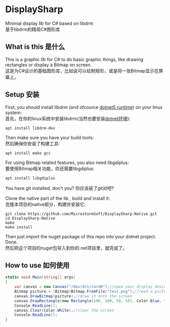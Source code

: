 # DisplaySharp
Minimal display lib for C# based on libdrm  
基于libdrm的精简C#图形库  

## What is this 是什么
This is a graphic lib for C# to do basic graphic things, like drawing rectangles or display a Bitmap on screen.  
这是为C#设计的基础图形库，比如说可以绘制矩形，或是将一张Bitmap显示在屏幕上。

## Setup 安装
First, you should install libdrm (and ofcource [dotnet5 runtime](https://docs.microsoft.com/dotnet/core/install/linux)) on your linux system:  
首先，在你的linux系统中安装libdrm(当然也要安装[dotnet环境](https://docs.microsoft.com/dotnet/core/install/linux)):
```
apt install libdrm-dev
```
  
Then make sure you have your build tools:  
然后确保你安装了构建工具:
```
apt install make gcc
```

For using Bitmap related features, you also need libgdiplus:  
要使用Bitmap相关功能，你还需要libgdiplus:
```
apt install libgdiplus
```

You have git installed, don't you?    你应该装了git对吧?

Clone the native part of the lib , build and install it:  
克隆本项目的native部分，构建并安装它:
```
git clone https://github.com/MicrostormSoft/DisplaySharp-Native.git
cd DisplaySharp-Native
make
make install
```

Then just import the nuget package of this repo into your dotnet project. Done.  
然后把这个项目的nuget包导入到你的.net项目里，就完成了。

## How to use 如何使用
```csharp
static void Main(string[] args)
{
    var canvas = new Canvas("/dev/dri/card0");//open your display device
    Bitmap picture = (Bitmap)Bitmap.FromFile("test.png");//read a picture as bitmap
    canvas.DrawBitmap(picture);//draw it onto the screen
    canvas.DrawRectangle(new Rectangle(100, 100, 50, 50), Color.Blue, fill: false);//draw a rectangle wire frame at Point(100,100) Size(50,50) in blue
    Console.ReadLine();
    canvas.Clear(Color.White);//clear the screen
    Console.ReadLine();
}
```
